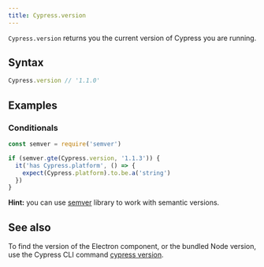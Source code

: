```yaml
---
title: Cypress.version
---
```


`Cypress.version` returns you the current version of Cypress you are running.

## Syntax

```javascript
Cypress.version // '1.1.0'
```

## Examples

### Conditionals

```javascript
const semver = require('semver')

if (semver.gte(Cypress.version, '1.1.3')) {
  it('has Cypress.platform', () => {
    expect(Cypress.platform).to.be.a('string')
  })
}
```

**Hint:** you can use [semver](https://github.com/npm/node-semver#readme)
library to work with semantic versions.

## See also

To find the version of the Electron component, or the bundled Node version, use
the Cypress CLI command
[cypress version](/guides/guides/command-line#cypress-version).
